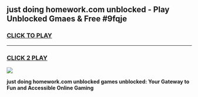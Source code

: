 
## just doing homework.com unblocked - Play Unblocked Gmaes & Free #9fqje
<h3>
<a href="https://news.freeplayer.one?title=just_doing_homework.com_unblocked&ref=26F">CLICK TO PLAY</a></h3>
<hr>

<h3>
<a href="https://news.freeplayer.one?title=just_doing_homework.com_unblocked&ref=26F">CLICK 2 PLAY</a>
  
</h3>

<a href="https://news.freeplayer.one?title=just_doing_homework.com_unblocked&ref=26F/"><img src="https://clearcache.store/games.png"></a>


**just doing homework.com unblocked games unblocked: Your Gateway to Fun and Accessible Online Gaming**
